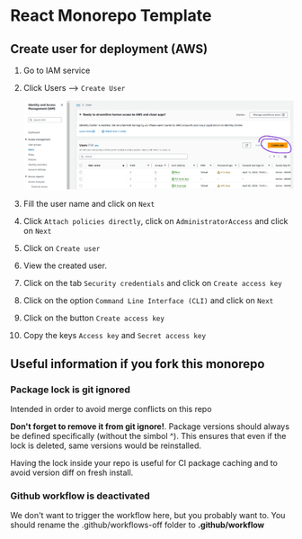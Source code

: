 # React Monorepo Template

## Create user for deployment (AWS)

1. Go to IAM service
2. Click Users --> `Create User`

   ![image info](assets/create-user.png)

3. Fill the user name and click on `Next`
4. Click `Attach policies directly`, click on `AdministratorAccess` and click on `Next`
5. Click on `Create user`
6. View the created user.
7. Click on the tab `Security credentials` and click on `Create access key`
8. Click on the option `Command Line Interface (CLI)` and click on `Next`
9. Click on the button `Create access key`
10. Copy the keys `Access key` and `Secret access key`

## Useful information if you fork this monorepo

### Package lock is git ignored

Intended in order to avoid merge conflicts on this repo

**Don't forget to remove it from git ignore!**. Package versions should always be defined specifically (without the simbol ^). This ensures that even if the lock is deleted, same versions would be reinstalled.

Having the lock inside your repo is useful for CI package caching and to avoid version diff on fresh install.

### Github workflow is deactivated

We don't want to trigger the workflow here, but you probably want to.
You should rename the .github/workflows-off folder to **.github/workflow**
